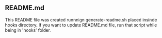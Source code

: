 

## README.md
This README file was created runnnign generate-readme.sh placed insinde hooks directory.
If you want to update README.md file, run that script while being in 'hooks' folder.

